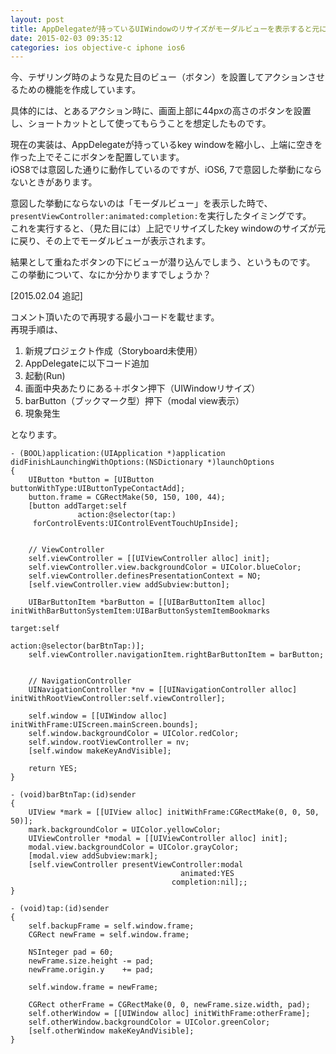 ```yaml
---
layout: post
title: AppDelegateが持っているUIWindowのリサイズがモーダルビューを表示すると元に戻る
date: 2015-02-03 09:35:12
categories: ios objective-c iphone ios6
---
```

<!-- {% raw %} -->
<p>今、テザリング時のような見た目のビュー（ボタン）を設置してアクションさせるための機能を作成しています。</p>

<p>具体的には、とあるアクション時に、画面上部に44pxの高さのボタンを設置し、ショートカットとして使ってもらうことを想定したものです。</p>

<p>現在の実装は、AppDelegateが持っているkey windowを縮小し、上端に空きを作った上でそこにボタンを配置しています。<br>
iOS8では意図した通りに動作しているのですが、iOS6, 7で意図した挙動にならないときがあります。</p>

<p>意図した挙動にならないのは「モーダルビュー」を表示した時で、<code>presentViewController:animated:completion:</code>を実行したタイミングです。<br>
これを実行すると、（見た目には）上記でリサイズしたkey windowのサイズが元に戻り、その上でモーダルビューが表示されます。</p>

<p>結果として重ねたボタンの下にビューが潜り込んでしまう、というものです。<br>
この挙動について、なにか分かりますでしょうか？</p>

<p>[2015.02.04 追記]</p>

<p>コメント頂いたので再現する最小コードを載せます。<br>
再現手順は、</p>

<ol>
<li>新規プロジェクト作成（Storyboard未使用）</li>
<li>AppDelegateに以下コード追加</li>
<li>起動(Run)</li>
<li>画面中央あたりにある＋ボタン押下（UIWindowリサイズ）</li>
<li>barButton（ブックマーク型）押下（modal view表示）</li>
<li>現象発生</li>
</ol>

<p>となります。</p>

<pre><code>- (BOOL)application:(UIApplication *)application
didFinishLaunchingWithOptions:(NSDictionary *)launchOptions
{
    UIButton *button = [UIButton buttonWithType:UIButtonTypeContactAdd];
    button.frame = CGRectMake(50, 150, 100, 44);
    [button addTarget:self
               action:@selector(tap:)
     forControlEvents:UIControlEventTouchUpInside];


    // ViewController
    self.viewController = [[UIViewController alloc] init];
    self.viewController.view.backgroundColor = UIColor.blueColor;
    self.viewController.definesPresentationContext = NO;
    [self.viewController.view addSubview:button];

    UIBarButtonItem *barButton = [[UIBarButtonItem alloc] initWithBarButtonSystemItem:UIBarButtonSystemItemBookmarks
                                                                               target:self
                                                                               action:@selector(barBtnTap:)];
    self.viewController.navigationItem.rightBarButtonItem = barButton;


    // NavigationController
    UINavigationController *nv = [[UINavigationController alloc] initWithRootViewController:self.viewController];

    self.window = [[UIWindow alloc] initWithFrame:UIScreen.mainScreen.bounds];
    self.window.backgroundColor = UIColor.redColor;
    self.window.rootViewController = nv;
    [self.window makeKeyAndVisible];

    return YES;
}

- (void)barBtnTap:(id)sender
{
    UIView *mark = [[UIView alloc] initWithFrame:CGRectMake(0, 0, 50, 50)];
    mark.backgroundColor = UIColor.yellowColor;
    UIViewController *modal = [[UIViewController alloc] init];
    modal.view.backgroundColor = UIColor.grayColor;
    [modal.view addSubview:mark];
    [self.viewController presentViewController:modal
                                      animated:YES
                                    completion:nil];;
}

- (void)tap:(id)sender
{
    self.backupFrame = self.window.frame;
    CGRect newFrame = self.window.frame;

    NSInteger pad = 60;
    newFrame.size.height -= pad;
    newFrame.origin.y    += pad;

    self.window.frame = newFrame;

    CGRect otherFrame = CGRectMake(0, 0, newFrame.size.width, pad);
    self.otherWindow = [[UIWindow alloc] initWithFrame:otherFrame];
    self.otherWindow.backgroundColor = UIColor.greenColor;
    [self.otherWindow makeKeyAndVisible];
}
</code></pre>
<!-- {% endraw %} -->

